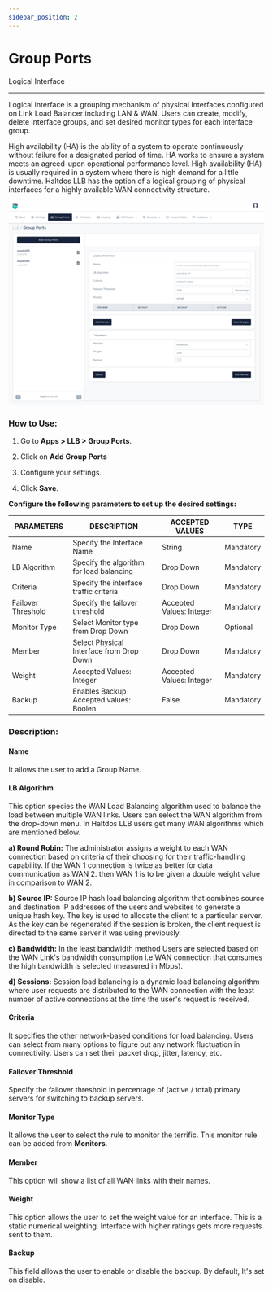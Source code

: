 ```yaml
---
sidebar_position: 2
---
```


# Group Ports

Logical Interface 

---

Logical interface is a grouping mechanism of physical Interfaces configured on Link Load Balancer including LAN & WAN. Users can create, modify, delete interface groups, and set desired monitor types for each interface group.

High availability (HA) is the ability of a system to operate continuously without failure for a designated period of time. HA works to ensure a system meets an agreed-upon operational performance level. High availability (HA) is usually required in a system where there is high demand for a little downtime. Haltdos LLB has the option of a logical grouping of physical interfaces for a highly available WAN connectivity structure.

![adding_an_interface](/img/llb/v8/llb_group_ports.png)

### **How to Use:**

1. Go to **Apps > LLB > Group Ports**.

2. Click on **Add Group Ports**

3. Configure your settings.

4. Click **Save**.

**Configure the following parameters to set up the desired settings:**

| PARAMETERS          | DESCRIPTION                              | ACCEPTED VALUES          | TYPE      |
|---------------------|------------------------------------------|--------------------------|-----------|
| Name                | Specify the Interface Name               | String                   | Mandatory |
| LB Algorithm        | Specify the algorithm for load balancing | Drop Down                | Mandatory |
| Criteria            | Specify the interface traffic criteria   | Drop Down                | Mandatory |
| Failover Threshold  | Specify the failover threshold           | Accepted Values: Integer | Mandatory |
| Monitor Type        | Select Monitor type from Drop Down       | Drop Down                | Optional  |
| Member              | Select Physical Interface from Drop Down | Drop Down                | Mandatory |
| Weight              | Accepted Values: Integer                 | Accepted Values: Integer | Mandatory |
| Backup              | Enables Backup Accepted values: Boolen   | False                    | Mandatory |

### **Description:**

#### **Name**

It allows the user to add a Group Name.

#### **LB Algorithm**

This option species the WAN Load Balancing algorithm used to balance the load between multiple WAN links. Users can select the WAN algorithm from the drop-down menu. In Haltdos LLB  users get many WAN algorithms which are mentioned below.

**a) Round Robin:** The administrator assigns a weight to each WAN connection based on criteria of their choosing for their traffic-handling capability. If the WAN 1 connection is twice as better for data communication as WAN 2. then WAN 1 is to be given a double weight value in comparison to WAN 2.

**b) Source IP:** Source IP hash load balancing algorithm that combines source and destination IP addresses of the users and websites to generate a unique hash key. The key is used to allocate the client to a particular server. As the key can be regenerated if the session is broken, the client request is directed to the same server it was using previously.

**c) Bandwidth:** In the least bandwidth method Users are selected based on the WAN Link's bandwidth consumption i.e WAN connection that consumes the high bandwidth is selected (measured in Mbps).

**d) Sessions:** Session load balancing is a dynamic load balancing algorithm where user requests are distributed to the WAN connection with the least number of active connections at the time the user's request is received.

#### **Criteria**

It specifies the other network-based conditions for load balancing. Users can select from many options to figure out any network fluctuation in connectivity. Users can set their packet drop, jitter, latency, etc.

#### **Failover Threshold**

Specify the failover threshold in percentage of (active / total) primary servers for switching to backup servers.

#### **Monitor Type**

It allows the user to select the rule to monitor the terrific. This monitor rule can be added from **Monitors**.

#### **Member**

This option will show a list of all WAN links with their names.

#### **Weight**

This option allows the user to set the weight value for an interface. This is a static numerical weighting. Interface with higher ratings gets more requests sent to them.

#### **Backup**

This field allows the user to enable or disable the backup. By default, It's set on disable.